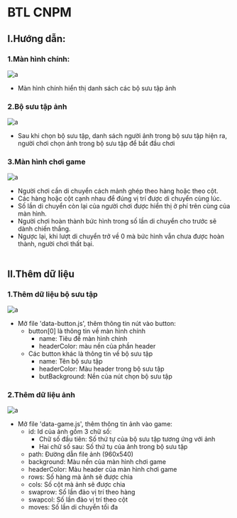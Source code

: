 # BTL CNPM 
## I.Hướng dẫn:
### 1.Màn hình chính:
![a](https://i.ibb.co/Z6MmwQp/Untitled.png)
* Màn hình chính hiển thị danh sách các bộ sưu tập ảnh

### 2.Bộ sưu tập ảnh
![a](https://i.ibb.co/Wfsjs8B/Untitled.png)
* Sau khi chọn bộ sưu tập, danh sách người ảnh trong bộ sưu tập hiện ra, người chơi chọn ảnh trong bộ sưu tập để bắt đầu chơi

### 3.Màn hình chơi game
![a](https://i.ibb.co/Tb4T8KC/Untitled.png)
* Người chơi cần di chuyển cách mảnh ghép theo hàng hoặc theo cột.
* Các hàng hoặc cột cạnh nhau để đúng vị trí được di chuyển cùng lúc.
* Số lần di chuyển còn lại của người chơi được hiển thị ở phí trên cùng của màn hình.
* Người chơi hoàn thành bức hình trong số lần di chuyển cho trước sẽ dành chiến thắng.
* Ngược lại, khi lượt di chuyển trở về 0 mà bức hình vẫn chưa được hoàn thành, người chơi thất bại.
<br><br>

## II.Thêm dữ liệu
### 1.Thêm dữ liệu bộ sưu tập
![a](https://i.ibb.co/d4bJzkZ/Untitled.png)
* Mở file 'data-button.js', thêm thông tin nút vào button:
	* button[0] là thông tin về màn hình chính
		* name: Tiêu đề màn hình chính
		* headerColor: màu nền của phần header
	* Các button khác là thông tin về bộ sưu tập
		* name: Tên bộ sưu tập
		* headerColor: Màu header trong bộ sưu tập
		* butBackground: Nền của nút chọn bộ sưu tập

### 2.Thêm dữ liệu ảnh
![a](https://i.ibb.co/XYzbJ6f/image.png)
* Mở file 'data-game.js', thêm thông tin ảnh vào game:
	* id: Id của ảnh gồm 3 chữ số:
		* Chữ số đầu tiên: Số thứ tự của bộ sưu tập tương ứng với ảnh
		* Hai chữ số sau: Số thứ tụ của ảnh trong bộ sưu tập
	* path: Đường dẫn file ảnh (960x540)
	* background: Màu nền của màn hình chơi game
	* headerColor: Màu header của màn hình chơi game
	* rows: Số hàng mà ảnh sẽ được chia
	* cols: Số cột mà ảnh sẽ được chia
	* swaprow: Số lần đảo vị trí theo hàng
	* swapcol: Số lần đảo vị trí theo cột
	* moves: Số lần di chuyển tối đa

